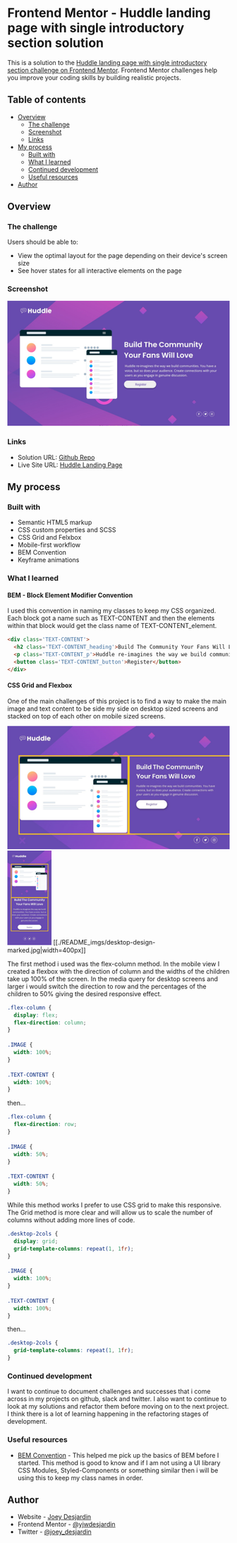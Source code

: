# Frontend Mentor - Huddle landing page with single introductory section solution

This is a solution to the [Huddle landing page with single introductory section challenge on Frontend Mentor](https://www.frontendmentor.io/challenges/huddle-landing-page-with-a-single-introductory-section-B_2Wvxgi0). Frontend Mentor challenges help you improve your coding skills by building realistic projects. 

## Table of contents

- [Overview](#overview)
  - [The challenge](#the-challenge)
  - [Screenshot](#screenshot)
  - [Links](#links)
- [My process](#my-process)
  - [Built with](#built-with)
  - [What I learned](#what-i-learned)
  - [Continued development](#continued-development)
  - [Useful resources](#useful-resources)
- [Author](#author)

## Overview

### The challenge

Users should be able to:

- View the optimal layout for the page depending on their device's screen size
- See hover states for all interactive elements on the page

### Screenshot

![](./README_imgs/desktop-screenshot.jpg)

### Links

- Solution URL: [Github Repo](https://github.com/jwdesjardin/huddle-simple-landing-page)
- Live Site URL: [Huddle Landing Page](https://jwdesjardin.github.io/huddle-simple-landing-page/)

## My process

### Built with

- Semantic HTML5 markup
- CSS custom properties and SCSS
- CSS Grid and Felxbox
- Mobile-first workflow
- BEM Convention
- Keyframe animations


### What I learned

#### BEM - Block Element Modifier Convention

I used this convention in naming my classes to keep my CSS organized. Each block got a name such as TEXT-CONTENT and then the elements within that block would get the class name of TEXT-CONTENT_element. 

```html
<div class='TEXT-CONTENT'>
  <h2 class='TEXT-CONTENT_heading'>Build The Community Your Fans Will Love</h2>
  <p class='TEXT-CONTENT_p'>Huddle re-imagines the way we build communities...</p>
  <button class='TEXT-CONTENT_button'>Register</button>
</div>
```

#### CSS Grid and Flexbox

One of the main challenges of this project is to find a way to make the main image and text content to be side my side on desktop sized screens and stacked on top of each other on mobile sized screens. 


![](./README_imgs/desktop-design-marked.jpg)
<img src="./README_imgs/mobile-design-marked.jpg" alt="alt text" width="100">
[[./README_imgs/desktop-design-marked.jpg|width=400px]]


The first method i used was the flex-column method. In the mobile view I created a flexbox with the direction of column and the widths of the children take up 100% of the screen. In the media query for desktop screens and larger i would switch the direction to row and the percentages of the children to 50% giving the desired responsive effect. 

```css
.flex-column {
  display: flex;
  flex-direction: column;
}

.IMAGE {
  width: 100%;
}

.TEXT-CONTENT {
  width: 100%;
}
```
then... 
```css
.flex-column {
  flex-direction: row;
}

.IMAGE {
  width: 50%;
}

.TEXT-CONTENT {
  width: 50%;
}
```

While this method works I prefer to use CSS grid to make this responsive. The Grid method is more clear and will allow us to scale the number of columns without adding more lines of code. 

```css
.desktop-2cols {
  display: grid;
  grid-template-columns: repeat(1, 1fr);
}

.IMAGE {
  width: 100%;
}

.TEXT-CONTENT {
  width: 100%;
}
```

then...

```css
.desktop-2cols {
  grid-template-columns: repeat(1, 1fr);
}
```

### Continued development

I want to continue to document challenges and successes that i come across in my projects on github, slack and twitter. I also want to continue to look at my solutions and refactor them before moving on to the next project. I think there is a lot of learning happening in the refactoring stages of development. 

### Useful resources

- [BEM Convention](https://en.bem.info/methodology/css/) - This helped me pick up the basics of BEM before I started. This method is good to know and if I am not using a UI library CSS Modules, Styled-Components or something similar then i will be using this to keep my class names in order.


## Author

- Website - [Joey Desjardin](https://www.joeydesjardin.com)
- Frontend Mentor - [@yjwdesjardin](https://www.frontendmentor.io/profile/jwdesjardin)
- Twitter - [@joey_desjardin](https://twitter.com/joey_desjardin)


